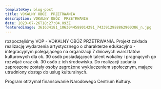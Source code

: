 ```yaml
---
templateKey: blog-post
title: VOKALNY OBÓZ  PRZETRWANIA
description: VOKALNY OBÓZ  PRZETRWANIA
date: 2023-07-26T18:27:04.093Z
featuredimage: 361634181_1063044588014291_7433912988862900386_n.jpg
---
```

rozpoczęliśmy VOP - VOKALNY OBÓZ  PRZETRWANIA. Projekt zakłada realizację wydarzenia artystycznego o charakterze edukacyjno - integracyjnym polegającego na organizacji 7 dniowych warsztatów kulturowych dla ok. 30 osób posiadających talent wokalny i pragnących go rozwijać oraz ok. 30 osób z ich środowiska. Do realizacji zadania zaproszone zostały osoby zagrożone wykluczeniem społecznym, mające utrudniony dostęp do usług kulturalnych.



Program otrzymał finansowanie Narodowego Centrum Kultury.